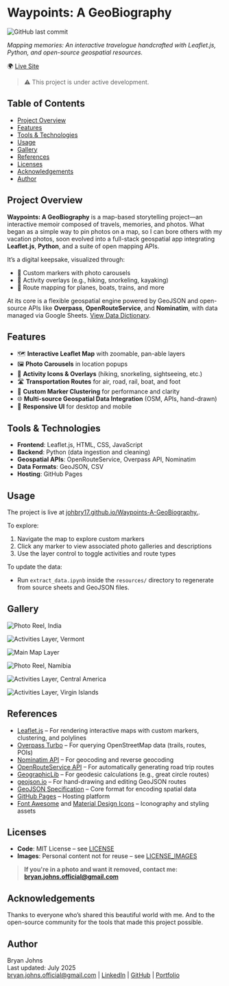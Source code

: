 # Waypoints: A GeoBiography
 
![GitHub last commit](https://img.shields.io/github/last-commit/johbry17/waypoints-a-geobiography)

*Mapping memories: An interactive travelogue handcrafted with Leaflet.js, Python, and open-source geospatial resources.*

🌍 [Live Site](https://johbry17.github.io/Waypoints-A-GeoBiography/)

> ⚠️ This project is under active development.

## Table of Contents

- [Project Overview](#project-overview)
- [Features](#features)
- [Tools & Technologies](#tools--technologies)
- [Usage](#usage)
- [Gallery](#gallery)
- [References](#references)
- [Licenses](#licenses)
- [Acknowledgements](#acknowledgements)
- [Author](#author)

## Project Overview

**Waypoints: A GeoBiography** is a map-based storytelling project—an interactive memoir composed of travels, memories, and photos. What began as a simple way to pin photos on a map, so I can bore others with my vacation photos, soon evolved into a full-stack geospatial app integrating **Leaflet.js**, **Python**, and a suite of open mapping APIs.

It’s a digital keepsake, visualized through:
- 📍 Custom markers with photo carousels
- 🥾 Activity overlays (e.g., hiking, snorkeling, kayaking)
- 🛫 Route mapping for planes, boats, trains, and more

At its core is a flexible geospatial engine powered by GeoJSON and open-source APIs like **Overpass**, **OpenRouteService**, and **Nominatim**, with data managed via Google Sheets. [View Data Dictionary](data_dictionary.md).

## Features

- 🗺️ **Interactive Leaflet Map** with zoomable, pan-able layers
- 🖼️ **Photo Carousels** in location popups
- 🎯 **Activity Icons & Overlays** (hiking, snorkeling, sightseeing, etc.)
- 🛣️ **Transportation Routes** for air, road, rail, boat, and foot
- 📍 **Custom Marker Clustering** for performance and clarity
- 🌐 **Multi-source Geospatial Data Integration** (OSM, APIs, hand-drawn)
- 📱 **Responsive UI** for desktop and mobile

## Tools & Technologies

- **Frontend**: Leaflet.js, HTML, CSS, JavaScript
- **Backend**: Python (data ingestion and cleaning)
- **Geospatial APIs**: OpenRouteService, Overpass API, Nominatim
- **Data Formats**: GeoJSON, CSV
- **Hosting**: GitHub Pages

## Usage

The project is live at [johbry17.github.io/Waypoints-A-GeoBiography.](https://johbry17.github.io/Waypoints-A-GeoBiography/).

To explore:
1. Navigate the map to explore custom markers
2. Click any marker to view associated photo galleries and descriptions
3. Use the layer control to toggle activities and route types

To update the data:
- Run `extract_data.ipynb` inside the `resources/` directory to regenerate from source sheets and GeoJSON files.

## Gallery

![Photo Reel, India](./resources/images/photo_reel_india.png)

![Activities Layer, Vermont](./resources/images/activities_vt.png)

![Main Map Layer](./resources/images/main_markers.png)

![Photo Reel, Namibia](./resources/images/photo_reel_namibia.png)

![Activities Layer, Central America](./resources/images/activities_central_america.png)

![Activities Layer, Virgin Islands](./resources/images/activities_stj.png)

<!-- ![Entity Relationship Diagram](./resources/images/ERD.png) -->

## References

- [Leaflet.js](https://leafletjs.com/) – For rendering interactive maps with custom markers, clustering, and polylines
- [Overpass Turbo](https://overpass-turbo.eu/) – For querying OpenStreetMap data (trails, routes, POIs)
- [Nominatim API](https://nominatim.org/release-docs/latest/) – For geocoding and reverse geocoding
- [OpenRouteService API](https://openrouteservice.org/) – For automatically generating road trip routes
- [GeographicLib](https://geographiclib.sourceforge.io/) – For geodesic calculations (e.g., great circle routes)
- [geojson.io](https://geojson.io/) – For hand-drawing and editing GeoJSON routes
- [GeoJSON Specification](https://geojson.org/) – Core format for encoding spatial data
- [GitHub Pages](https://pages.github.com/) – Hosting platform
- [Font Awesome](https://fontawesome.com/) and [Material Design Icons](https://materialdesignicons.com/) – Iconography and styling assets

## Licenses

- **Code**: MIT License – see [LICENSE](LICENSE)
- **Images**: Personal content not for reuse – see [LICENSE_IMAGES](LICENSE_IMAGES)

> **If you're in a photo and want it removed, contact me: bryan.johns.official@gmail.com**

## Acknowledgements

Thanks to everyone who’s shared this beautiful world with me. And to the open-source community for the tools that made this project possible.

## Author

Bryan Johns  
Last updated: <!-- START_DATE -->July 2025<!-- END_DATE -->  
[bryan.johns.official@gmail.com](mailto:bryan.johns.official@gmail.com) | [LinkedIn](https://www.linkedin.com/in/b-johns/) | [GitHub](https://github.com/johbry17) | [Portfolio](https://johbry17.github.io/portfolio/index.html)

